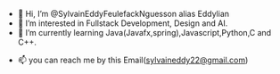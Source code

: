 - 👋 Hi, I’m @SylvainEddyFeulefackNguesson alias Eddylian
- 👀 I’m interested in Fullstack Development, Design and AI.
- 🌱 I’m currently learning Java(Javafx,spring),Javascript,Python,C and C++.
<!--- - 💞️ I’m looking to collaborate on a IT-Company --->
- 📫 you can reach me  by this Email(sylvaineddy22@gmail.com)

<!---
SylvainEddyFeulefackNguesson/SylvainEddyFeulefackNguesson is a ✨ special ✨ repository because its `README.md` (this file) appears on your GitHub profile.
You can click the Preview link to take a look at your changes.
--->
